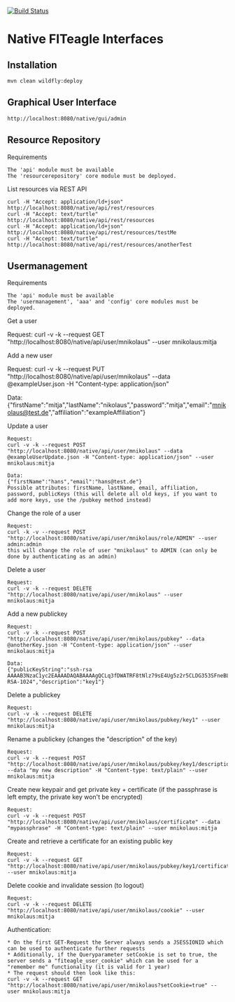 [![Build Status](https://travis-ci.org/FITeagle/native.svg?branch=master)](https://travis-ci.org/FITeagle/native)

Native FITeagle Interfaces
==========================

Installation
------------

    mvn clean wildfly:deploy


Graphical User Interface
------------------------

    http://localhost:8080/native/gui/admin

Resource Repository
-------------------

Requirements

    The 'api' module must be available
    The 'resourcerepository' core module must be deployed.

List resources via REST API

    curl -H "Accept: application/ld+json" http://localhost:8080/native/api/rest/resources
    curl -H "Accept: text/turtle" http://localhost:8080/native/api/rest/resources
    curl -H "Accept: application/ld+json" http://localhost:8080/native/api/rest/resources/testMe
    curl -H "Accept: text/turtle" http://localhost:8080/native/api/rest/resources/anotherTest
    
Usermanagement
-------------------

Requirements

    The 'api' module must be available
    The 'usermanagement', 'aaa' and 'config' core modules must be deployed.


Get a user

   Request:
    curl -v -k --request GET "http://localhost:8080/native/api/user/mnikolaus" --user mnikolaus:mitja

Add a new user
  
   Request:
    curl -v -k --request PUT "http://localhost:8080/native/api/user/mnikolaus" --data @exampleUser.json -H "Content-type: application/json"

   Data:
    {"firstName":"mitja","lastName":"nikolaus","password":"mitja","email":"mnikolaus@test.de","affiliation":"exampleAffiliation"}

Update a user

    Request:
    curl -v -k --request POST "http://localhost:8080/native/api/user/mnikolaus" --data @exampleUserUpdate.json -H "Content-type: application/json" --user mnikolaus:mitja

    Data:
    {"firstName":"hans","email":"hans@test.de"}
    Possible attributes: firstName, lastName, email, affiliation, password, publicKeys (this will delete all old keys, if you want to add more keys, use the /pubkey method instead)

Change the role of a user

    Request:
    curl -k -v --request POST "http://localhost:8080/native/api/user/mnikolaus/role/ADMIN" --user admin:admin
    this will change the role of user "mnikolaus" to ADMIN (can only be done by authenticating as an admin)

Delete a user

    Request:
    curl -v -k --request DELETE "http://localhost:8080/native/api/user/mnikolaus" --user mnikolaus:mitja

Add a new publickey

    Request:
    curl -v -k --request POST "http://localhost:8080/native/api/user/mnikolaus/pubkey" --data @anotherKey.json -H "Content-type: application/json" --user mnikolaus:mitja
  
    Data:
    {"publicKeyString":"ssh-rsa AAAAB3NzaC1yc2EAAAADAQABAAAAgQCLq3fDWATRF8tNlz79sE4Ug5z2r5CLDG353SFneBL5z9Mwoub2wnLey8iqVJxIAE4nJsjtN0fUXC548VedJVGDK0chwcQGVinADbsIAUwpxlc2FGo3sBoGOkGBlMxLc/+5LT1gMH+XD6LljxrekF4xG6ddHTgcNO26VtqQw/VeGw== RSA-1024","description":"key1"}

Delete a publickey
  
    Request:
    curl -v -k --request DELETE "http://localhost:8080/native/api/user/mnikolaus/pubkey/key1" --user mnikolaus:mitja

Rename a publickey (changes the "description" of the key)

    Request:
    curl -v -k --request POST "http://localhost:8080/native/api/user/mnikolaus/pubkey/key1/description" --data "my new description" -H "Content-type: text/plain" --user mnikolaus:mitja

Create new keypair and get private key + certificate (if the passphrase is left empty, the private key won't be encrypted)
  
    Request:
    curl -v -k --request POST "http://localhost:8080/native/api/user/mnikolaus/certificate" --data "mypassphrase" -H "Content-type: text/plain" --user mnikolaus:mitja

Create and retrieve a certificate for an existing public key
 
    Request:
    curl -v -k --request GET "http://localhost:8080/native/api/user/mnikolaus/pubkey/key1/certificate" --user mnikolaus:mitja

Delete cookie and invalidate session (to logout)

    Request:
    curl -v -k --request DELETE "http://localhost:8080/native/api/user/mnikolaus/cookie" --user mnikolaus:mitja

Authentication:

    * On the first GET-Request the Server always sends a JSESSIONID which can be used to authenticate further requests
    * Additionally, if the Queryparameter setCookie is set to true, the server sends a "fiteagle_user_cookie" which can be used for a "remember me" functionality (it is valid for 1 year)
    * The request should then look like this:
    curl -v -k --request GET "http://localhost:8080/native/api/user/mnikolaus?setCookie=true" --user mnikolaus:mitja
 
